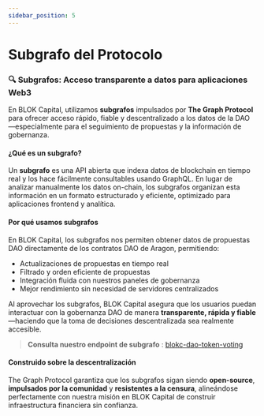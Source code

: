 ```yaml
---
sidebar_position: 5
---
```

# Subgrafo del Protocolo

### 🔍 Subgrafos: Acceso transparente a datos para aplicaciones Web3

En BLOK Capital, utilizamos **subgrafos** impulsados por **The Graph Protocol** para ofrecer acceso rápido, fiable y descentralizado a los datos de la DAO—especialmente para el seguimiento de propuestas y la información de gobernanza.

#### ¿Qué es un subgrafo?

Un **subgrafo** es una API abierta que indexa datos de blockchain en tiempo real y los hace fácilmente consultables usando GraphQL. En lugar de analizar manualmente los datos on-chain, los subgrafos organizan esta información en un formato estructurado y eficiente, optimizado para aplicaciones frontend y analítica.

#### Por qué usamos subgrafos

En BLOK Capital, los subgrafos nos permiten obtener datos de propuestas DAO directamente de los contratos DAO de Aragon, permitiendo:

*  Actualizaciones de propuestas en tiempo real
*  Filtrado y orden eficiente de propuestas
*  Integración fluida con nuestros paneles de gobernanza
*  Mejor rendimiento sin necesidad de servidores centralizados

Al aprovechar los subgrafos, BLOK Capital asegura que los usuarios puedan interactuar con la gobernanza DAO de manera **transparente, rápida y fiable**—haciendo que la toma de decisiones descentralizada sea realmente accesible.

> **Consulta nuestro endpoint de subgrafo** : [blokc-dao-token-voting](https://thegraph.com/explorer/subgraphs/kbrg2GxMGs8DrQcLUtVbn8becrzYjwhxsY1EaLF5pFq?view=Query&chain=arbitrum-one)

#### Construido sobre la descentralización

The Graph Protocol garantiza que los subgrafos sigan siendo **open-source**, **impulsados por la comunidad** y **resistentes a la censura**, alineándose perfectamente con nuestra misión en BLOK Capital de construir infraestructura financiera sin confianza. 